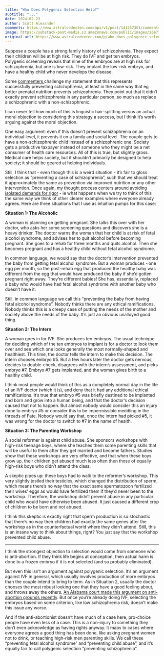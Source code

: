 ```yaml
---
title: "Who Does Polygenic Selection Help?"
subtitle: "..."
date: 2024-02-23
author: Scott Alexander
comments: https://www.astralcodexten.com/api/v1/post/141267301/comments?&all_comments=true
image: https://substack-post-media.s3.amazonaws.com/public/images/26e7774d-e64b-4ad4-ada2-c7624fe96921_1200x500.jpeg
original-url: https://www.astralcodexten.com/p/who-does-polygenic-selection-help
---
```

Suppose a couple has a strong family history of schizophrenia. They expect their children will be at high risk. They do IVF and get ten embryos. Polygenic screening reveals that nine of the embryos are at high risk for schizophrenia, but one is low-risk. They implant the low-risk embryo, and have a healthy child who never develops the disease.

Some [commenters ](/p/its-fair-to-describe-schizophrenia/comment/48577086)challenge my statement that this represents successfully preventing schizophrenia, at least in the same way that eg better prenatal nutrition prevents schizophrenia. They point out that it didn’t exactly prevent schizophrenia in any particular person, so much as replace a schizophrenic with a non-schizophrenic.

I can never tell how much of this is linguistic hair-splitting versus an actual moral objection to considering this strategy a success, but I think it’s worth arguing against the moral objection.

One easy argument: even if this doesn’t prevent schizophrenia on an individual level, it prevents it on a family and social level. The couple gets to have a non-schizophrenic child instead of a schizophrenic one. Society gets a productive taxpayer instead of someone who they might be a net consumer of health care resources. All of this is true, but slightly gross. Medical care helps society, but it shouldn’t primarily be designed to help society; it should be geared at helping individuals.

Still, I think that - even though this is a weird situation - it’s fair to gloss selection as “preventing a case of schizophrenia”, such that we should treat it approximately the same as prevention via improved nutrition or any other intervention. Once again, my thought process centers around avoiding [isolated demands for rigor](https://slatestarcodex.com/2014/08/14/beware-isolated-demands-for-rigor/) \- ie what happens when we try to think of this the same way we think of other clearer examples where everyone already agrees. Here are three situations that I use as intuition pumps for this case:

**Situation 1: The Alcoholic**

A woman is planning on getting pregnant. She talks this over with her doctor, who asks her some screening questions and discovers she is a heavy drinker. The doctor warns the woman that her child is at risk of fetal alcohol syndrome, and advises her to quit alcohol before becoming pregnant. She goes to a rehab for three months and quits alcohol. Then she becomes pregnant and has a healthy child without fetal alcohol syndrome.

In common language, we would say that the doctor’s intervention prevented the baby from getting fetal alcohol syndrome. But a woman produces ~one egg per month, so the post-rehab egg that produced the healthy baby was different from the egg that would have produced the baby if she’d gotten pregnant right away. They’re different babies! She has, essentially, replaced a baby who would have had fetal alcohol syndrome with another baby who doesn’t have it.

Still, in common language we call this “preventing the baby from having fetal alcohol syndrome”. Nobody thinks there are any ethical ramifications. Nobody thinks this is a creepy case of putting the needs of the mother and society above the needs of the baby. It’s just an obvious unalloyed good thing.

**Situation 2: The Intern**

A woman goes in for IVF. She produces ten embryos. The usual technique for deciding which of the ten embryos to implant is for a doctor to look them over and see which one looks generally the most normally-shaped and healthiest. This time, the doctor tells the intern to make this decision. The intern chooses embryo #5. But a few hours later the doctor gets nervous, decides to double-check, disagrees with the intern’s assessment, and picks embryo #7. Embryo #7 gets implanted, and the woman gives birth to a healthy child.

I think most people would think of this as a completely normal day in the life of an IVF doctor (which it is), and deny that it had any additional ethical ramifications. It’s true that embryo #5 was briefly destined to be implanted and born and grow into a human being, and that the doctor’s decision caused that not to happen. But almost nobody would consider this an injury done to embryo #5 or consider this to be impermissible meddling in the threads of Fate. Nobody would say that, once the intern had picked #5, it was wrong for the doctor to switch to #7 in the name of health. 

**Situation 3: The Parenting Workshop**

A social reformer is against child abuse. She sponsors workshops with high-risk teenage boys, where she teaches them some parenting skills that will be useful to them after they get married and become fathers. Studies show that these workshops are very effective, and that when these boys grow up, their children get abused much less often then those of equally high-risk boys who didn’t attend the class.

A skeptic pipes up: these boys had to walk to the reformer’s workshop. This very slightly jostled their testicles, which changed the distribution of sperm, which means there’s no way that the exact same spermatozoon fertilized their wives’ eggs as would have fertilized them if they’d never been to the workshop. Therefore, the workshop didn’t prevent abuse in any particular child who would have otherwise been abused. It just caused a different crop of children to be born and not abused.

I think this skeptic is exactly right that sperm production is so stochastic that there’s no way their children had exactly the same genes after the workshop as in the counterfactual world where they didn’t attend. Still, this is an insane way to think about things, right? You just say that the workshop prevented child abuse.

* * *

I think the strongest objection to selection would come from someone who is anti-abortion. If they think life begins at conception, then actual harm is done to a frozen embryo if it is not selected (and so probably eliminated).

But even this isn’t an argument against polygenic selection. It’s an argument against IVF in general, which usually involves production of more embryos than the couple intend to bring to term. As in Situation 2, usually the doctor chooses the most robust looking one that they have a good feeling about, and throws away the others. [An Alabama court made this argument on anti-abortion grounds recently](https://apnews.com/article/alabama-frozen-embryos-ruling-ivf-pause-3ea72dd4494cad3f65c57e751e4c5c3b). But once you’re already doing IVF, selecting the embryos based on some criterion, like low schizophrenia risk, doesn’t make this issue any worse.

And if the anti-abortionist doesn’t have much of a case here, pro-choice people have even less of a case. This is a non-injury to something they don’t even acknowledge as having rights anyway. It maps to cases where everyone agrees a good thing has been done, like asking pregnant women not to drink, or teaching high-risk men parenting skills. We call these “preventing fetal alcohol syndrome” and “preventing child abuse”, and it’s equally fair to call polygenic selection “preventing schizophrenia”.
